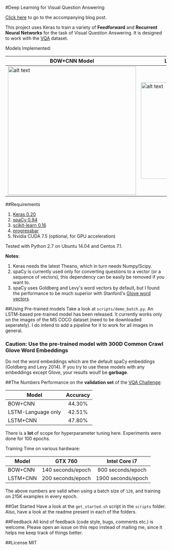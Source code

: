 #Deep Learning for Visual Question Answering

[Click here](https://avisingh599.github.io/deeplearning/visual-qa/) to go to the accompanying blog post. 

This project uses Keras to train a variety of **Feedforward** and **Recurrent Neural Networks** for the task of Visual Question Answering. It is designed to work with the [VQA](http://visualqa.org) dataset. 

Models Implemented:

|BOW+CNN Model  |  LSTM + CNN Model |
|--------------------------------------|-------------------------| 
| <img src="https://raw.githubusercontent.com/avisingh599/homepage/master/images/vqa/model_1.jpg" alt="alt text" width="400" height=""> | <img src="https://raw.githubusercontent.com/avisingh599/homepage/master/images/vqa/lstm_encoder.jpg" alt="alt text" width="300" height="whatever"> |


##Requirements
1. [Keras 0.20](http://keras.io/)
2. [spaCy 0.94](http://spacy.io/)
3. [scikit-learn 0.16](http://scikit-learn.org/)
4. [progressbar](https://pypi.python.org/pypi/progressbar)
5. Nvidia CUDA 7.5 (optional, for GPU acceleration)

Tested with Python 2.7 on Ubuntu 14.04 and Centos 7.1.

**Notes**:
1. Keras needs the latest Theano, which in turn needs Numpy/Scipy. 
2. spaCy is currently used only for converting questions to a vector (or a sequence of vectors), this dependency can be easily be removed if you want to.
3. spaCy uses Goldberg and Levy's word vectors by default, but I found the performance to be much superior with Stanford's [Glove word vectors](http://nlp.stanford.edu/projects/glove/).

##Using Pre-trained models
Take a look at `scripts/demo_batch.py`. An LSTM-based pre-trained model has been released. It currently works only on the images of the MS COCO dataset (need to be downloaded seperately). I do intend to add a pipeline for it to work for all images in general.
### Caution: Use the pre-trained model with 300D Common Crawl Glove Word Embeddings
Do not the word embeddings which are the default spaCy embeddings (Goldberg and Levy 2014). If you try to use these models with any embeddings except Glove, your results woulf be **garbage**. 

##The Numbers
Performance on the **validation set** of the [VQA Challenge](http://visualqa.org/challenge.html):

| Model     		   | Accuracy      |
| ---------------------|:-------------:|
| BOW+CNN              | 44.30%		   |
| LSTM-Language only   | 42.51%        |
| LSTM+CNN             | 47.80%        |

There is a **lot** of scope for hyperparameter tuning here. Experiments were done for 100 epochs. 

Training Time on various hardware:

| Model     		   | GTX 760             |  Intel Core i7      |
| ---------------------|:-------------------:|:-------------------:|
| BOW+CNN              | 140 seconds/epoch   | 900 seconds/epoch   |
| LSTM+CNN             | 200 seconds/epoch   | 1900 seconds/epoch  |

The above numbers are valid when using a batch size of `128`, and training on 215K examples in every epoch.

##Get Started
Have a look at the `get_started.sh` script in the `scripts` folder. Also, have a look at the readme present in each of the folders.

##Feedback
All kind of feedback (code style, bugs, comments etc.) is welcome. Please open an issue on this repo instead of mailing me, since it helps me keep track of things better.

##License
MIT